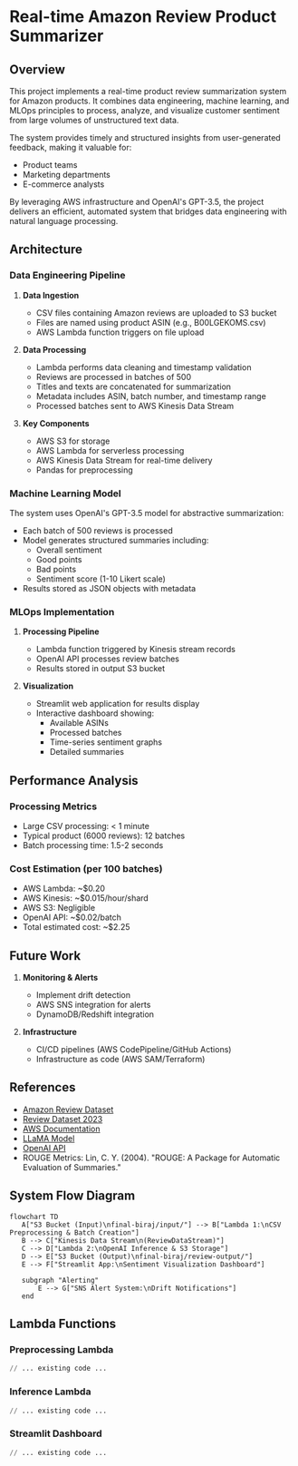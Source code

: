 # Real-time Amazon Review Product Summarizer

## Overview
This project implements a real-time product review summarization system for Amazon products. It combines data engineering, machine learning, and MLOps principles to process, analyze, and visualize customer sentiment from large volumes of unstructured text data.

The system provides timely and structured insights from user-generated feedback, making it valuable for:
- Product teams
- Marketing departments
- E-commerce analysts

By leveraging AWS infrastructure and OpenAI's GPT-3.5, the project delivers an efficient, automated system that bridges data engineering with natural language processing.

## Architecture

### Data Engineering Pipeline
1. **Data Ingestion**
   - CSV files containing Amazon reviews are uploaded to S3 bucket
   - Files are named using product ASIN (e.g., B00LGEKOMS.csv)
   - AWS Lambda function triggers on file upload

2. **Data Processing**
   - Lambda performs data cleaning and timestamp validation
   - Reviews are processed in batches of 500
   - Titles and texts are concatenated for summarization
   - Metadata includes ASIN, batch number, and timestamp range
   - Processed batches sent to AWS Kinesis Data Stream

3. **Key Components**
   - AWS S3 for storage
   - AWS Lambda for serverless processing
   - AWS Kinesis Data Stream for real-time delivery
   - Pandas for preprocessing

### Machine Learning Model

The system uses OpenAI's GPT-3.5 model for abstractive summarization:
- Each batch of 500 reviews is processed
- Model generates structured summaries including:
  - Overall sentiment
  - Good points
  - Bad points
  - Sentiment score (1-10 Likert scale)
- Results stored as JSON objects with metadata

### MLOps Implementation

1. **Processing Pipeline**
   - Lambda function triggered by Kinesis stream records
   - OpenAI API processes review batches
   - Results stored in output S3 bucket

2. **Visualization**
   - Streamlit web application for results display
   - Interactive dashboard showing:
     - Available ASINs
     - Processed batches
     - Time-series sentiment graphs
     - Detailed summaries

## Performance Analysis

### Processing Metrics
- Large CSV processing: < 1 minute
- Typical product (6000 reviews): 12 batches
- Batch processing time: 1.5-2 seconds

### Cost Estimation (per 100 batches)
- AWS Lambda: ~$0.20
- AWS Kinesis: ~$0.015/hour/shard
- AWS S3: Negligible
- OpenAI API: ~$0.02/batch
- Total estimated cost: ~$2.25

## Future Work

1. **Monitoring & Alerts**
   - Implement drift detection
   - AWS SNS integration for alerts
   - DynamoDB/Redshift integration

2. **Infrastructure**
   - CI/CD pipelines (AWS CodePipeline/GitHub Actions)
   - Infrastructure as code (AWS SAM/Terraform)

## References

- [Amazon Review Dataset](https://nijianmo.github.io/amazon/index.html)
- [Review Dataset 2023](https://amazon-reviews-2023.github.io/)
- [AWS Documentation](https://docs.aws.amazon.com/)
- [LLaMA Model](https://github.com/facebookresearch/llama)
- [OpenAI API](https://platform.openai.com/docs/)
- ROUGE Metrics: Lin, C. Y. (2004). "ROUGE: A Package for Automatic Evaluation of Summaries."

## System Flow Diagram

```mermaid
flowchart TD
   A["S3 Bucket (Input)\nfinal-biraj/input/"] --> B["Lambda 1:\nCSV Preprocessing & Batch Creation"]
   B --> C["Kinesis Data Stream\n(ReviewDataStream)"]
   C --> D["Lambda 2:\nOpenAI Inference & S3 Storage"]
   D --> E["S3 Bucket (Output)\nfinal-biraj/review-output/"]
   E --> F["Streamlit App:\nSentiment Visualization Dashboard"]

   subgraph "Alerting"
       E --> G["SNS Alert System:\nDrift Notifications"]
   end
```

## Lambda Functions

### Preprocessing Lambda

```python
// ... existing code ...
```

### Inference Lambda

```python
// ... existing code ...
```

### Streamlit Dashboard

```python
// ... existing code ...
```



